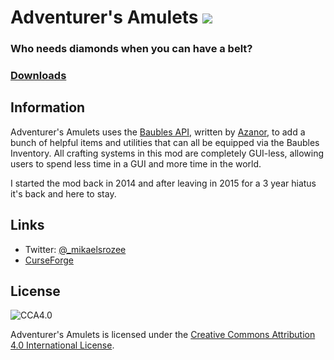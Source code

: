 # Adventurer's Amulets [![](http://cf.way2muchnoise.eu/full_adventurers-amulets_downloads.svg)](https://minecraft.curseforge.com/projects/adventurers-amulets)
### Who needs diamonds when you can have a belt?
### [Downloads](http://minecraft.curseforge.com/projects/adventurers-amulets/files)

## Information
Adventurer's Amulets uses the [Baubles API](https://minecraft.curseforge.com/projects/baubles), written by [Azanor](https://minecraft.curseforge.com/members/azanor), to add a bunch of helpful items and utilities that can all be equipped via the Baubles Inventory. All crafting systems in this mod are completely GUI-less, allowing users to spend less time in a GUI and more time in the world.

I started the mod back in 2014 and after leaving in 2015 for a 3 year hiatus it's back and here to stay.

## Links
* Twitter: [@_mikaelsrozee](https://twitter.com/_mikaelsrozee)
* [CurseForge](https://minecraft.curseforge.com/members/GustoniaEagle)

## License

![CCA4.0](https://licensebuttons.net/l/by/4.0/88x31.png)

Adventurer's Amulets is licensed under the [Creative Commons Attribution 4.0 International License](http://creativecommons.org/licenses/by/4.0/).